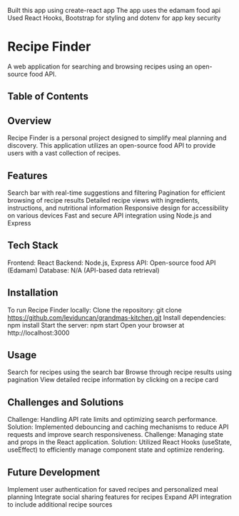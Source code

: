 Built this app using create-react app
The app uses the edamam food api
Used React Hooks, Bootstrap for styling and dotenv for app key security


Recipe Finder
================
A web application for searching and browsing recipes using an open-source food API.

Table of Contents
-----------------
Overview
--------
Recipe Finder is a personal project designed to simplify meal planning and discovery. This application utilizes an open-source food API to provide users with a vast collection of recipes.

Features
--------
Search bar with real-time suggestions and filtering
Pagination for efficient browsing of recipe results
Detailed recipe views with ingredients, instructions, and nutritional information
Responsive design for accessibility on various devices
Fast and secure API integration using Node.js and Express

Tech Stack
------------
Frontend: React
Backend: Node.js, Express
API: Open-source food API (Edamam)
Database: N/A (API-based data retrieval)

Installation
------------
To run Recipe Finder locally:
Clone the repository: git clone https://github.com/leviduncan/grandmas-kitchen.git
Install dependencies: npm install
Start the server: npm start
Open your browser at http://localhost:3000

Usage
-----
Search for recipes using the search bar
Browse through recipe results using pagination
View detailed recipe information by clicking on a recipe card

Challenges and Solutions
------------------------
Challenge: Handling API rate limits and optimizing search performance.
Solution: Implemented debouncing and caching mechanisms to reduce API requests and improve search responsiveness.
Challenge: Managing state and props in the React application.
Solution: Utilized React Hooks (useState, useEffect) to efficiently manage component state and optimize rendering.

Future Development
------------------
Implement user authentication for saved recipes and personalized meal planning
Integrate social sharing features for recipes
Expand API integration to include additional recipe sources
